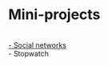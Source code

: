 # Mini-projects
<br>[- Social networks](https://github.com/LyudmilLilov/Mini-projects/tree/main/Social%20networks)
<br>- Stopwatch
